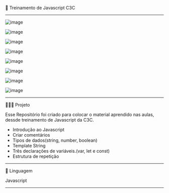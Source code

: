 🧩 Treinamento de Javascript C3C
********************************************************************************
![image](https://user-images.githubusercontent.com/72118415/187008636-fca7fe78-404d-496e-b929-491622753bc7.png)

![image](https://user-images.githubusercontent.com/72118415/187008657-bc3b2c18-d1cf-4fd9-a792-a13d41d54e6a.png)

![image](https://user-images.githubusercontent.com/72118415/187008750-52876844-d2d5-4ce0-9b80-df6a4d43685e.png)

![image](https://user-images.githubusercontent.com/72118415/187009302-bc467014-f8ac-43ba-8b77-f79ab4c65e01.png)

![image](https://user-images.githubusercontent.com/72118415/187009339-3099f486-ca86-4a21-b574-6b8d7f97180a.png)

![image](https://user-images.githubusercontent.com/72118415/187009604-99d70d78-a9bd-4559-8032-c144954783d5.png)

![image](https://user-images.githubusercontent.com/72118415/187009908-557da5a3-0634-4654-9cc5-6c03c7748bbd.png)

![image](https://user-images.githubusercontent.com/72118415/187048135-84d38a5c-0b5f-4434-818c-3e6abdfc44f3.png)


********************************************************************************
👩🏻‍💻 Projeto

Esse Repositório foi criado para colocar o material aprendido nas aulas, dessde 
treinamento de Javascript da C3C.

- Introdução ao Javascript
- Criar comentários 
- Tipos de dados(string, number, boolean)
- Template String
- Três declarações de variáveis.(var, let e const)
- Estrutura de repetição
*******************************************************************************
🚀 Linguagem 

Javascript

********************************************************************************
